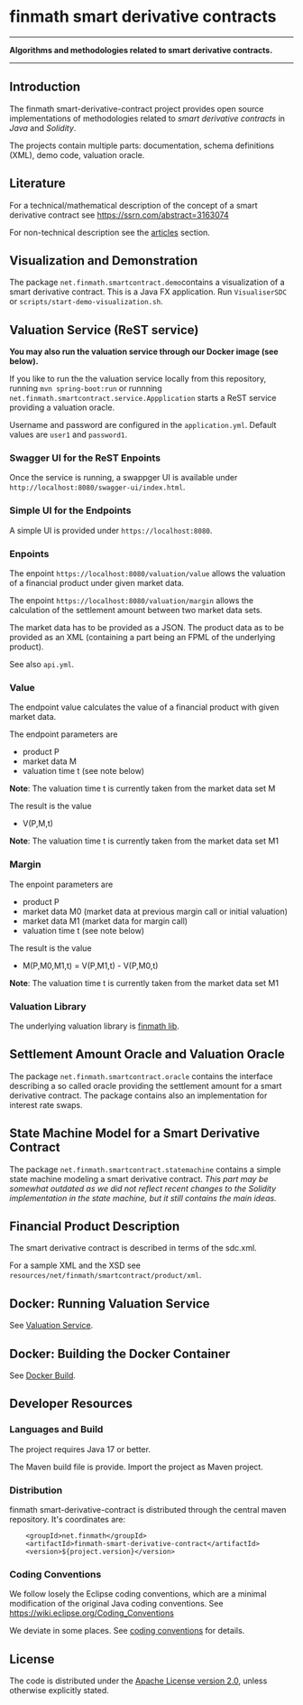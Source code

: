 # finmath smart derivative contracts

****************************************

**Algorithms and methodologies related to smart derivative contracts.**

****************************************

## Introduction

The finmath smart-derivative-contract project provides open source implementations of methodologies related to *smart
derivative contracts* in *Java* and *Solidity*.

The projects contain multiple parts: documentation, schema definitions (XML), demo code, valuation oracle.

## Literature

For a technical/mathematical description of the concept of a smart derivative contract
see https://ssrn.com/abstract=3163074

For non-technical description see the [articles](articles) section.

## Visualization and Demonstration

The package `net.finmath.smartcontract.demo`contains a visualization of a smart derivative contract.
This is a Java FX application. Run `VisualiserSDC` or `scripts/start-demo-visualization.sh`.

## Valuation Service (ReST service)

**You may also run the valuation service through our Docker image (see below).**

If you like to run the the valuation service locally from this repository, running `mvn spring-boot:run` or
runnning `net.finmath.smartcontract.service.Appplication` starts a
ReST service providing a valuation oracle.

Username and password are configured in the `application.yml`. Default values are `user1` and `password1`.

### Swagger UI for the ReST Enpoints

Once the service is running, a swappger UI is available under `http://localhost:8080/swagger-ui/index.html`.

### Simple UI for the Endpoints

A simple UI is provided under `https://localhost:8080`.

### Enpoints

The enpoint `https://localhost:8080/valuation/value` allows the valuation of a financial product under given market
data.

The enpoint `https://localhost:8080/valuation/margin` allows the calculation of the settlement amount between two market
data sets.

The market data has to be provided as a JSON.
The product data as to be provided as an XML (containing a part being an FPML of the underlying product).

See also `api.yml`.

### Value

The endpoint value calculates the value of a financial product
with given market data.

The endpoint parameters are

- product P
- market data M
- valuation time t (see note below)

**Note**: The valuation time t is currently taken from the market data set M

The result is the value

- V(P,M,t)

**Note**: The valuation time t is currently taken from the market data set M1

### Margin

The enpoint parameters are

- product P
- market data M0 (market data at previous margin call or initial valuation)
- market data M1 (market data for margin call)
- valuation time t (see note below)

The result is the value

- M(P,M0,M1,t) = V(P,M1,t) - V(P,M0,t)

**Note**: The valuation time t is currently taken from the market data set M1

### Valuation Library

The underlying valuation library is [finmath lib](https://finmath.net/finmath-lib).

## Settlement Amount Oracle and Valuation Oracle

The package `net.finmath.smartcontract.oracle` contains the interface describing a so called oracle providing the
settlement amount for a smart derivative contract. The package contains also an implementation for interest rate swaps.

## State Machine Model for a Smart Derivative Contract

The package `net.finmath.smartcontract.statemachine` contains a simple state machine modeling a smart derivative
contract.
*This part may be somewhat outdated as we did not reflect recent changes to the Solidity implementation in the
state machine, but it still contains the main ideas.*

## Financial Product Description

The smart derivative contract is described in terms of the sdc.xml.

For a sample XML and the XSD see `resources/net/finmath/smartcontract/product/xml`.

## Docker: Running Valuation Service

See [Valuation Service](valuationservice.md).

## Docker: Building the Docker Container

See [Docker Build](dockerbuild.md).

## Developer Resources

### Languages and Build

The project requires Java 17 or better.

The Maven build file is provide. Import the project as Maven project.

### Distribution

finmath smart-derivative-contract is distributed through the central maven repository. It's coordinates are:

```
	<groupId>net.finmath</groupId>
	<artifactId>finmath-smart-derivative-contract</artifactId>
	<version>${project.version}</version>
```

### Coding Conventions

We follow losely the Eclipse coding conventions, which are a minimal modification of the original Java coding
conventions. See https://wiki.eclipse.org/Coding_Conventions

We deviate in some places. See [coding conventions](coding/codingconventions.md) for details.

## License

The code is distributed under the [Apache License version 2.0][], unless otherwise explicitly stated.

[Apache License version 2.0]: http://www.apache.org/licenses/LICENSE-2.0.html


